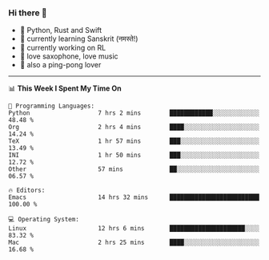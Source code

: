 ### Hi there 👋

- 📙 Python, Rust and Swift
- 🌱 currently learning Sanskrit (नमस्ते!)
- 🔭 currently working on RL
- 🎷 love saxophone, love music
- 🏓 also a ping-pong lover

<!--
**ZiqinGong/ZiqinGong** is a ✨ _special_ ✨ repository because its `README.md` (this file) appears on your GitHub profile.

Here are some ideas to get you started:

- 🔭 I’m currently working on ...
- 🌱 I’m currently learning ...
- 👯 I’m looking to collaborate on ...
- 🤔 I’m looking for help with ...
- 💬 Ask me about ...
- 📫 gongzq0301@sjtu.edu.cn
- 😄 Pronouns: ...
- ⚡ Fun fact: ...
-->

---

<!--START_SECTION:waka-->
📊 **This Week I Spent My Time On** 

```text
💬 Programming Languages: 
Python                   7 hrs 2 mins        ████████████░░░░░░░░░░░░░   48.48 % 
Org                      2 hrs 4 mins        ████░░░░░░░░░░░░░░░░░░░░░   14.24 % 
TeX                      1 hr 57 mins        ███░░░░░░░░░░░░░░░░░░░░░░   13.49 % 
INI                      1 hr 50 mins        ███░░░░░░░░░░░░░░░░░░░░░░   12.72 % 
Other                    57 mins             ██░░░░░░░░░░░░░░░░░░░░░░░   06.57 % 

🔥 Editors: 
Emacs                    14 hrs 32 mins      █████████████████████████   100.00 % 

💻 Operating System: 
Linux                    12 hrs 6 mins       █████████████████████░░░░   83.32 % 
Mac                      2 hrs 25 mins       ████░░░░░░░░░░░░░░░░░░░░░   16.68 % 
```


<!--END_SECTION:waka-->
